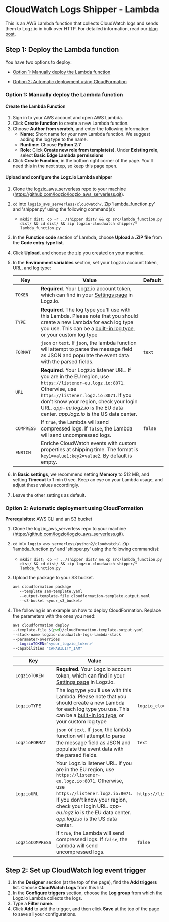 # CloudWatch Logs Shipper - Lambda

This is an AWS Lambda function that collects CloudWatch logs and sends them to Logz.io in bulk over HTTP.
For detailed information, read our [blog post](https://logz.io/blog/cloudwatch-lambda-shipper/).

## Step 1: Deploy the Lambda function

You have two options to deploy:

* [Option 1: Manually deploy the Lambda function](#Option-1-Manually-deploy-the-Lambda-function)

* [Option 2: Automatic deployment using CloudFormation](#Option-2-Automatic-deployment-using-CloudFormation)


### Option 1: Manually deploy the Lambda function

#### Create the Lambda Function

1. Sign in to your AWS account and open AWS Lambda.
2. Click **Create function** to create a new Lambda function.
3. Choose **Author from scratch**, and enter the following information:
    - **Name:** Short name for your new Lambda function. We suggest adding the log type to the name.
    - **Runtime:** Choose **Python 2.7**
    - **Role:** Click **Create new role from template(s)**. Under **Existing role**, select **Basic Edge Lambda permissions**
4. Click **Create Function**, in the bottom right corner of the page. You'll need this in the next step, so keep this page open.

#### Upload and configure the Logz.io Lambda shipper

1. Clone the logzio_aws_serverless repo to your machine (https://github.com/logzio/logzio_aws_serverless.git).
2. `cd` into `logzio_aws_serverless/cloudwatch/`. Zip 'lambda_function.py' and 'shipper.py' using the following command(s):
    - `mkdir dist; cp -r ../shipper dist/ && cp src/lambda_function.py dist/ && cd dist/ && zip logzio-cloudwatch shipper/* lambda_function.py`
3. In the **Function code** section of Lambda, choose **Upload a .ZIP file** from the **Code entry type list**.
4. Click **Upload**, and choose the zip you created on your machine.
5. In the **Environment variables** section, set your Logz.io account token, URL, and log type:

    | Key | Value | Default |
    |---|---|---|
    | `TOKEN` | **Required**. Your Logz.io account token, which can find in your [Settings page](https://app.logz.io/#/dashboard/settings/general) in Logz.io. | |
    | `TYPE` | **Required**. The log type you'll use with this Lambda. Please note that you should create a new Lambda for each log type you use. This can be a [built-in log type](https://docs.logz.io/user-guide/log-shipping/built-in-log-types.html), or your custom log type | |
    | `FORMAT` | `json` or `text`. If `json`, the lambda function will attempt to parse the message field as JSON and populate the event data with the parsed fields. | `text` |
    | `URL` | **Required**. Your Logz.io listener URL. If you are in the EU region, use `https://listener-eu.logz.io:8071`. Otherwise, use `https://listener.logz.io:8071`. If you don't know your region, check your login URL. _app-eu.logz.io_ is the EU data center. _app.logz.io_ is the US data center. |
    | `COMPRESS` | If `true`, the Lambda will send compressed logs. If `false`, the Lambda will send uncompressed logs. | `false` |
    | `ENRICH` | Enriche CloudWatch events with custom properties at shipping time. The format is `key1=value1;key2=value2`. By default is empty. | |

6. In **Basic settings**, we recommend setting **Memory** to 512 MB, and setting **Timeout** to 1 min 0 sec. Keep an eye on your Lambda usage, and adjust these values accordingly.
7. Leave the other settings as default.

### Option 2: Automatic deployment using CloudFormation

**Prerequisites:** AWS CLI and an S3 bucket

1. Clone the logzio_aws_serverless repo to your machine (https://github.com/logzio/logzio_aws_serverless.git).
2. `cd` into `logzio_aws_serverless/python2/cloudwatch/`. Zip 'lambda_function.py' and 'shipper.py' using the following command(s):
    - `mkdir dist; cp -r ../shipper dist/ && cp src/lambda_function.py dist/ && cd dist/ && zip logzio-cloudwatch shipper/* lambda_function.py`
3. Upload the package to your S3 bucket.
 
     ```bash
     aws cloudformation package 
        --template sam-template.yaml
        --output-template-file cloudformation-template.output.yaml 
        --s3-bucket <your_s3_bucket>
     ```
 
4. The following is an example on how to deploy CloudFormation. Replace the parameters with the ones you need:

    ```bash
    aws cloudformation deploy 
    --template-file $(pwd)/cloudformation-template.output.yaml 
    --stack-name logzio-cloudwatch-logs-lambda-stack 
    --parameter-overrides  
       LogzioTOKEN='<your_logzio_token>'  
    --capabilities "CAPABILITY_IAM"
    ```
 
    | Key | Value | Default |
    |---|---|---|
    | `LogzioTOKEN` | **Required**. Your Logz.io account token, which can find in your [Settings page](https://app.logz.io/#/dashboard/settings/general) in Logz.io. | |
    | `LogzioTYPE` | The log type you'll use with this Lambda. Please note that you should create a new Lambda for each log type you use. This can be a [built-in log type](https://docs.logz.io/user-guide/log-shipping/built-in-log-types.html), or your custom log type | `logzio_cloudwatch_logs` |
    | `LogzioFORMAT` | `json` or `text`. If `json`, the lambda function will attempt to parse the message field as JSON and populate the event data with the parsed fields. | `text` |
    | `LogzioURL` | Your Logz.io listener URL. If you are in the EU region, use `https://listener-eu.logz.io:8071`. Otherwise, use `https://listener.logz.io:8071`. If you don't know your region, check your login URL. _app-eu.logz.io_ is the EU data center. _app.logz.io_ is the US data center. | `https://listener.logz.io:8071` |
    | `LogzioCOMPRESS` | If `true`, the Lambda will send compressed logs. If `false`, the Lambda will send uncompressed logs. | `false` |

## Step 2: Set up CloudWatch log event trigger

1. In the **Designer** section (at the top of the page), find the **Add triggers** list. Choose **CloudWatch Logs** from this list.
2. In the **Configure triggers** section, choose the **Log group** from which the Logz.io Lambda collects the logs.
3. Type a **Filter name**.
4. Click **Add** to add the trigger, and then click **Save** at the top of the page to save all your configurations.

